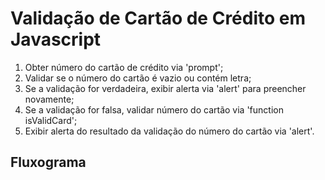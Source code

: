 Validação de Cartão de Crédito em Javascript
===============================================

1. Obter número do cartão de crédito via 'prompt';
2. Validar se o número do cartão é vazio ou contém letra;
3. Se a validação for verdadeira, exibir alerta via 'alert' para preencher novamente;
4. Se a validação for falsa, validar número do cartão via 'function isValidCard';
5. Exibir alerta do resultado da validação do número do cartão via 'alert'.

Fluxograma
-----------------------------------------------
